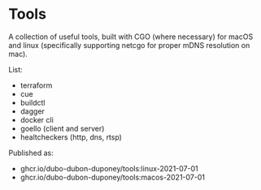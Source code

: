# Tools

A collection of useful tools, built with CGO (where necessary) for macOS and linux
(specifically supporting netcgo for proper mDNS resolution on mac).

List:
* terraform
* cue
* buildctl
* dagger
* docker cli
* goello (client and server)
* healtcheckers (http, dns, rtsp)

Published as:
* ghcr.io/dubo-dubon-duponey/tools:linux-2021-07-01
* ghcr.io/dubo-dubon-duponey/tools:macos-2021-07-01
